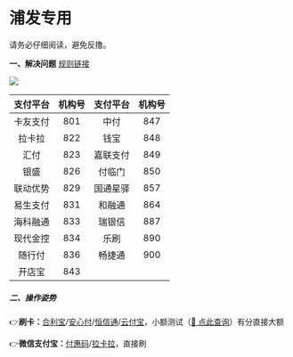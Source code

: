 # 浦发专用

请务必仔细阅读，避免反撸。

**一、解决问题**	[规则链接](https://ccc.spdb.com.cn/miniSite/integral/daima.shtml)

![](https://cos.zjkmkj.com/media/2024/08/20/70f84c2fe2f73d633f29364e61105f3d-2.webp)


| 支付平台 | 机构号 | 支付平台 | 机构号 |
| :------: | :----: | :------: | :----: |
| 卡友支付 |  801  |   中付   |  847  |
|  拉卡拉  |  822  |   钱宝   |  848  |
|   汇付   |  823  | 嘉联支付 |  849  |
|   银盛   |  826  |  付临门  |  850  |
| 联动优势 |  829  | 国通星驿 |  857  |
| 易生支付 |  831  |  和融通  |  864  |
| 海科融通 |  833  |  瑞银信  |  887  |
| 现代金控 |  834  |   乐刷   |  890  |
|  随行付  |  836  |  畅捷通  |  900  |
|  开店宝  |  843  |          |        |

##### 二、操作姿势

👉**刷卡：**[合利宝](tool/hlb.md)/[安心付](tool/axf.md)/[恒信通](tool/hxt.md)/[云付宝](tool/yfb.md)，小额测试（[:link: 点此查询](https://www.zjkmkj.com/Weixin/index)）有分直接大额

👉**微信支付宝：**[付惠码](tool/fhm.md)/[拉卡拉](tool/lkl.md)，直接刷
